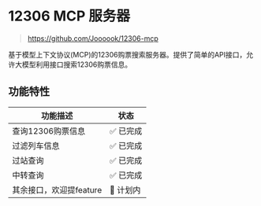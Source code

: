 # 12306 MCP 服务器

> <https://github.com/Joooook/12306-mcp>

基于模型上下文协议(MCP)的12306购票搜索服务器。提供了简单的API接口，允许大模型利用接口搜索12306购票信息。

## 功能特性

| 功能描述                         | 状态     |
|------------------------------|--------|
| 查询12306购票信息              | ✅ 已完成  |
| 过滤列车信息                   | ✅ 已完成  |
| 过站查询                      | ✅ 已完成 |
| 中转查询                      | ✅ 已完成 |
| 其余接口，欢迎提feature         | 🚧 计划内 |

